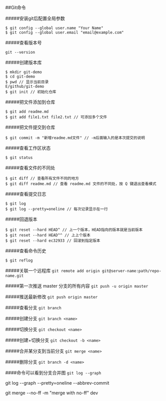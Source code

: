 ##Git命令

#####安装git后配置全局参数
```
$ git config --global user.name "Your Name"
$ git config --global user.email "email@example.com"
```

#####查看版本号
```
git --version
```

#####创建版本库
```
$ mkdir git-demo
$ cd git-demo
$ pwd // 显示当前目录
E/github/git-demo
$ git init // 初始化仓库
```

#####把文件添加到仓库
```
$ git add readme.md
$ git add file1.txt file2.txt // 可添加多个文件
```

#####把文件提交到仓库
```
$ git commit -m "新增readme.md文件" // -m后面输入的是本次提交的说明
```

#####查看工作区状态
```
$ git status
```

#####查看文件的不同处
```
$ git diff // 查看所有文件不同的地方
$ git diff readme.md // 查看 readme.md 文件的不同处，按 Q 键退出查看模式
```

#####查看提交日志
```
$ git log
$ git log --pretty=oneline // 每次记录显示在一行
```

#####回退版本
```
$ git reset --hard HEAD^ // 上一个版本，HEAD指向的版本就是当前版本
$ git reset --hard HEAD^^ // 上上个版本
$ git reset --hard ec32933 // 回滚到指定版本
```

#####查看命令历史
```
$ git reflog
```

#####关联一个远程库
`git remote add origin git@server-name:path/repo-name.git`

#####第一次推送 master 分支的所有内容
`git push -u origin master`

#####推送最新修改
`git push origin master`


#####查看分支
`git branch`

#####创建分支
`git branch <name>`

#####切换分支
`git checkout <name>`

#####创建+切换分支
`git checkout -b <name>`

#####合并某分支到当前分支
`git merge <name>`

#####删除分支
`git branch -d <name>`

####命令可以看到分支合并图
`git log --graph`

git log --graph --pretty=oneline --abbrev-commit

git merge --no-ff -m "merge with no-ff" dev
